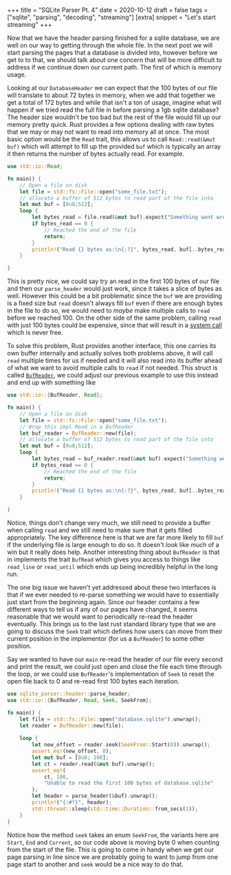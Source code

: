 +++
title = "SQLite Parser Pt. 4"
date = 2020-10-12
draft = false
tags = ["sqlite", "parsing", "decoding", "streaming"]
[extra]
snippet = "Let's start streaming"
+++

Now that we have the header parsing finished for a sqlite database, we are well on our way to
getting through the whole file. In the next post we will start parsing the pages that a database is
divided into, however before we get to to that, we should talk about one concern that will be more
difficult to address if we continue down our current path. The first of which is memory usage.

Looking at our `DatabaseHeader` we can expect that the 100 bytes of our file will translate to about
72 bytes in memory, when we add that together we get a total of 172 bytes and while that isn't a ton
of usage, imagine what will happen if we tried read the full file in before parsing a 1gb sqlite
database? The header size wouldn't be too bad but the rest of the file would fill up our memory
pretty quick. Rust provides a few options dealing with raw bytes that we may or may not want to read
into memory all at once. The most basic option would be the `Read` trait, this allows us to call
`Read::read(&mut buf)` which will attempt to fill up the provided `buf` which is typically an array
it then returns the number of bytes actually read. For example.


```rust
use std::io::Read;

fn main() {
    // Open a file on disk
    let file = std::fs::File::open("some_file.txt");
    // allocate a buffer of 512 bytes to read part of the file into
    let mut buf = [0u8;512];
    loop {
        let bytes_read = file.read(&mut buf).expect("Something went wrong when reading!");
        if bytes_read == 0 {
            // Reached the end of the file
            return;
        }
        println!("Read {} bytes as:\n{:?}", bytes_read, buf[..bytes_read]);
    }

}
```

This is pretty nice, we could say try an read in the first 100 bytes of our file and then our
`parse_header` would just work, since it takes a slice of bytes as well. However this could be a bit
problematic since the `buf` we are providing is a fixed size but `read` doesn't always fill `buf`
even if there are enough bytes in the file to do so, we would need to _maybe_ make multiple calls to
`read` before we reached 100. On the other side of the same problem, calling `read` with just 100
bytes could be expensive, since that will result in a
[system call](https://en.wikipedia.org/wiki/System_call) which is never free.

To solve this problem, Rust provides another interface, this one carries its own buffer internally
and actually solves both problems above, it will call `read` multiple times for us if needed and it
will also read into its buffer ahead of what we want to avoid multiple calls to `read` if not
needed. This struct is called
[`BufReader`](https://doc.rust-lang.org/std/io/struct.BufReader.html), we could adjust our previous
example to use this instead and end up with something like

```rust
use std::io::{BufReader, Read};

fn main() {
    // Open a file on disk
    let file = std::fs::File::open("some_file.txt");
    // Wrap this impl Read in a BufReader
    let buf_reader = BufReader::new(file);
    // allocate a buffer of 512 bytes to read part of the file into
    let mut buf = [0u8;512];
    loop {
        let bytes_read = buf_reader.read(&mut buf).expect("Something went wrong when reading!");
        if bytes_read == 0 {
            // Reached the end of the file
            return;
        }
        println!("Read {} bytes as:\n{:?}", bytes_read, buf[..bytes_read]);
    }

}
```

Notice, things don't change very much, we still need to provide a buffer when calling `read` and we
still need to make sure that it gets filled appropriately. The key difference here is that we are
far more likely to fill `buf` if the underlying file is large enough to do so. It doesn't _look_
like much of a win but it really does help. Another interesting thing about `BufReader` is that in
implements the trait `BufRead` which gives you access to things like `read_line` or `read_until`
which ends up being incredibly helpful in the long run.

The one big issue we haven't yet addressed about these two interfaces is that if we ever needed to
re-parse something we would have to essentially just start from the beginning again. Since our
header contains a few different ways to tell us if any of our pages have changed, it seems
reasonable that we would want to periodically re-read the header eventually. This brings us to the
last rust standard library type that we are going to discuss the `Seek` trait which defines how
users can move from their current position in the implementor (for us a `BufReader`) to some other
position.

Say we wanted to have our `main` re-read the header of our file every second and print the result,
we _could_ just open and close the file each time through the loop, or we could use `BufReader`'s
implementation of `Seek` to reset the open file back to 0 and re-read first 100 bytes each
iteration.

```rust
use sqlite_parser::header::parse_header;
use std::io::{BufReader, Read, Seek, SeekFrom};

fn main() {
    let file = std::fs::File::open("database.sqlite").unwrap();
    let reader = BufReader::new(file);
    
    loop {
        let new_offset = reader.seek(SeekFrom::Start(0)).unwrap();
        assert_eq!(new_offset, 0);
        let mut buf = [0u8; 100];
        let ct = reader.read(&mut buf).unwrap();
        assert_eq!(
            ct, 100,
            "Unable to read the first 100 bytes of database.sqlite"
        );
        let header = parse_header(&buf).unwrap();
        println!("{:#?}", header);
        std::thread::sleep(std::time::Duration::from_secs(1));
    }
}
```

Notice how the method `seek` takes an enum `SeekFrom`, the variants here are `Start`, `End` and
`Current`, so our code above is moving byte 0 when counting from the start of the file. This is
going to come in handy when we get our page parsing in line since we are probably going to want to
jump from one page start to another and `seek` would be a nice way to do that.

